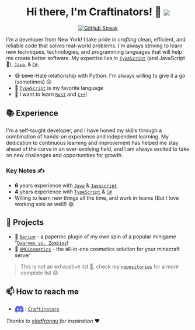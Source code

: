 <h1 align="center"> Hi there, I'm Craftinators! 👋 <img src="https://komarev.com/ghpvc/?username=Craftinators&style=for-the-badge&color=427b58&label=Views" /></h1> 

<p align="center">
   <a href="https://git.io/streak-stats">
    <img src="https://github-readme-streak-stats-five-fawn.vercel.app?user=Craftinators&theme=gruvbox-light&border_radius=10" alt="GitHub Streak" />
  </a>
</p>

I'm a developer from New York! I take pride in *crafting* clean, efficient, and reliable code that solves real-world problems. I'm always striving to learn new techniques, technologies, and programming languages that will help me create better software. My expertise lies in [`TypeScript`](https://www.typescriptlang.org/) (and JavaScript 👀), [`Java`](https://www.java.com/en/download/help/whatis_java.html), & [`C#`](https://learn.microsoft.com/en-us/dotnet/csharp/).
- 😅 ~~Love~~-Hate relationship with Python. I'm always willing to give it a go (sometimes) ☹️
- 💙 [`TypeScript`](https://www.typescriptlang.org/) is my favorite language
- 🌱 I want to learn [`Rust`](https://www.rust-lang.org/) and [`C++`](https://cplusplus.com/)! 

## 📚 Experience
I'm a self-taught developer, and I have honed my skills through a combination of hands-on experience and independent learning. My dedication to continuous learning and improvement has helped me stay ahead of the curve in an ever-evolving field, and I am always excited to take on new challenges and opportunities for growth.

### Key Notes ✍️
- **6** years experience with [`Java`](https://www.java.com/en/download/help/whatis_java.html) & [`Javascript`](https://www.javascript.com/)
- **4** years experience with [`TypeScript`](https://www.typescriptlang.org/) & [`C#`](https://learn.microsoft.com/en-us/dotnet/csharp/)
- Willing to learn new things all the time, and work in teams (But I love working solo as well!) 😄

## 🔭 Projects
- 🏰 [`Barium`](https://github.com/Craftinators/Barium) - a papermc plugin of my own spin of a popular minigame "[`Dwarves vs. Zombies`](https://www.reddit.com/r/DvZCommunity/)!
- 🌈 [`HMCCosmetics`](https://github.com/HibiscusMC/HMCCosmetics) - the all-in-one cosmetics solution for your minecraft server
> This is not an exhaustive list 👀, check my [`repositories`](https://github.com/Craftinators?tab=repositories) for a more complete list 😄

## 📫 How to reach me
- <img src="https://raw.githubusercontent.com/Craftinators/Craftinators/main/logo-discord.png" align="center">  : [`Craftinators`](https://discord.com/users/574751064633638936) 

*Thanks to [vladfrangu](https://github.com/vladfrangu) for inspiration* ❤️
